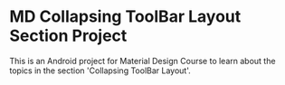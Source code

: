 # MD Collapsing ToolBar Layout Section Project

This is an Android project for Material Design Course to learn about
the topics in the section 'Collapsing ToolBar Layout'.